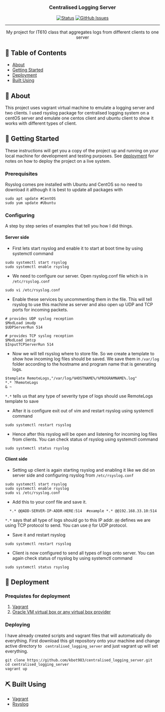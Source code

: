 <h3 align="center">Centralised Logging Server</h3>

<div align="center">

[![Status](https://img.shields.io/badge/status-active-success.svg)]()
[![GitHub Issues](https://img.shields.io/github/issues/kbot983/centralised_logging_server)](https://github.com/kbot983/centralised_logging_server/issues)

</div>

---

<p align="center"> My project for IT610 class that aggregates logs from different clients to one server
    <br> 
</p>

## 📝 Table of Contents

- [About](#about)
- [Getting Started](#getting_started)
- [Deployment](#deployment)
- [Built Using](#built_using)

## 🧐 About <a name = "about"></a>

This project uses vagrant virtual machine to emulate a logging server and two clients. I used rsyslog package for centralised logging system on a centOS server and emulate one centos client and ubuntu client to show it works with different types of client. 

## 🏁 Getting Started <a name = "getting_started"></a>

These instructions will get you a copy of the project up and running on your local machine for development and testing purposes. See [deployment](#deployment) for notes on how to deploy the project on a live system.

### Prerequisites

Rsyslog comes pre installed with Ubuntu and CentOS so no need to download it although it is best to update all packages with
```
sudo apt update #CentOS 
sudo yum update #Ubuntu 
```

### Configuring

A step by step series of examples that tell you how I did things.

#### Server side 
* First lets start rsyslog and enable it to start at boot time by using systemctl command
```
sudo systemctl start rsyslog
sudo systemctl enable rsyslog

```
* We need to configure our server. Open rsyslog.conf file which is in ``` /etc/rsyslog.conf ``` 

```
sudo vi /etc/rsyslog.conf
```
* Enable these services by uncommenting them in the file. This will tell rsyslog to use this machine as server and also open up UDP and TCP ports for incoming packets.

```
# provides UDP syslog reception
$ModLoad imudp
$UDPServerRun 514

# provides TCP syslog reception
$ModLoad imtcp
$InputTCPServerRun 514

```
* Now we will tell rsyslog where to store file. So we create a template to show how incoming log files should be saved. We save them in ```/var/log``` folder according to the hostname and program name that is generating logs.  
```
$template RemoteLogs,"/var/log/%HOSTNAME%/%PROGRAMNAME%.log"
*.* ?RemoteLogs
& ~
```
``` *.* ``` tells us that any type of severity type of logs should use RemoteLogs template to save

* After it is configure exit out of vim and restart rsyslog using systemctl command 

``` 
sudo systemctl restart rsyslog 

```

* Hence after this rsyslog will be open and listening for incoming log files from clients. You can check status of rsyslog using systemctl command

```
sudo systemctl status rsyslog
```


#### Client side

* Setting up client is again starting rsyslog and enabling it like we did on server side and configuring rsyslog from ``` /etc/rsyslog.conf ```

``` 
sudo systemctl start rsyslog
sudo systemctl enable rsyslog
sudo vi /etc/rsyslog.conf

```
* Add this to your conf file and save it. 

```
  *.* @@ADD-SERVER-IP-ADDR-HERE:514  #example *.* @@192.168.33.10:514
```

``` *.* ``` says that all type of logs should go to this IP addr. 
``` @@ ``` defines we are using TCP protocol to send. You can use ``` @ ``` for UDP protocol.

* Save it and restart rsyslog 

```
sudo systemctl restart rsyslog
```

* Client is now configured to send all types of logs onto server. You can again check status of rsyslog by using systemctl command

```
sudo systemctl status rsyslog

```

## 🚀 Deployment <a name = "deployment"></a>

### Prequistes for deployment

1. [Vagrant](https://www.vagrantup.com/downloads.html)
2. [Oracle VM virtual box or any virtual box provider](https://www.oracle.com/virtualization/technologies/vm/downloads/virtualbox-downloads.html)

### Deploying 

I have already created scripts and vagrant files that will automatically do everything. First download this git repository onto your machine and change active directory to ``` centralised_logging_server``` and just vagrant up will set everything. 

```
git clone https://github.com/kbot983/centralised_logging_server.git
cd centralised_logging_server
vagrant up
```


## ⛏️ Built Using <a name = "built_using"></a>

- [Vagrant](https://www.vagrantup.com/)
- [Rsyslog](https://www.rsyslog.com/) 